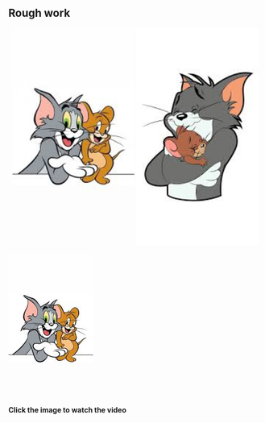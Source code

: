 ## Rough work

<p align="center">
  <img src="./public/left.jpg" width="48%"/>
  <img src="./public/right.jpg" width="48%"/>
</p>

[![Watch the video](./public/left.jpg)](https://www.w3schools.com/html/mov_bbb.mp4)
<br>
**Click the image to watch the video**


